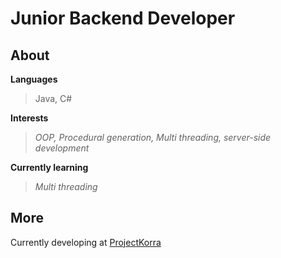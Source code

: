 # Junior Backend Developer

## About


**Languages**
> Java, C#


**Interests**
> *OOP, Procedural generation, Multi threading, server-side development*


**Currently learning**
> *Multi threading*

## More
Currently developing at [ProjectKorra](https://github.com/ProjectKorra/ProjectKorra/)
